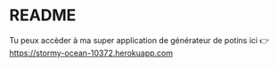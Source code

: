 # README

Tu peux accèder à ma super application de générateur de potins ici :point_right: https://stormy-ocean-10372.herokuapp.com 
